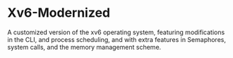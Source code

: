 # Xv6-Modernized
A customized version of the xv6 operating system, featuring modifications in the CLI, and process scheduling, and with extra features in Semaphores, system calls, and the memory management scheme.
